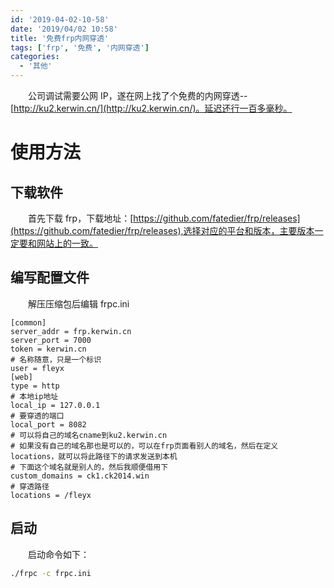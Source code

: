 ```yaml
---
id: '2019-04-02-10-58'
date: '2019/04/02 10:58'
title: '免费frp内网穿透'
tags: ['frp', '免费', '内网穿透']
categories:
  - '其他'
---
```


&emsp;&emsp;公司调试需要公网 IP，遂在网上找了个免费的内网穿透--[http://ku2.kerwin.cn/](http://ku2.kerwin.cn/)。延迟还行一百多毫秒。

# 使用方法

## 下载软件

&emsp;&emsp;首先下载 frp，下载地址：[https://github.com/fatedier/frp/releases](https://github.com/fatedier/frp/releases),选择对应的平台和版本，主要版本一定要和网站上的一致。

<!-- more -->

## 编写配置文件

&emsp;&emsp;解压压缩包后编辑 frpc.ini

```properties
[common]
server_addr = frp.kerwin.cn
server_port = 7000
token = kerwin.cn
# 名称随意，只是一个标识
user = fleyx
[web]
type = http
# 本地ip地址
local_ip = 127.0.0.1
# 要穿透的端口
local_port = 8082
# 可以将自己的域名cname到ku2.kerwin.cn
# 如果没有自己的域名那也是可以的，可以在frp页面看别人的域名，然后在定义locations，就可以将此路径下的请求发送到本机
# 下面这个域名就是别人的，然后我顺便借用下
custom_domains = ck1.ck2014.win
# 穿透路径
locations = /fleyx
```

## 启动

&emsp;&emsp;启动命令如下：

```bash
./frpc -c frpc.ini
```
